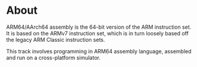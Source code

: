 # About

ARM64/AArch64 assembly is the 64-bit version of the ARM instruction set. It is based on the ARMv7 instruction set, which is in turn loosely based off the legacy ARM Classic instruction sets.

This track involves programming in ARM64 assembly language, assembled and run on a cross-platform simulator.

